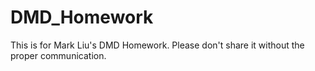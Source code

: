 # DMD_Homework

This is for Mark Liu's DMD Homework. Please don't share it without the proper communication.
